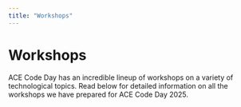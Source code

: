 ```yaml
---
title: "Workshops"
---
```


<h1 class="text-outline-shadow before:content-['Workshops']">Workshops</h1>

ACE Code Day has an incredible lineup of workshops on a variety of technological topics. Read below for detailed information on all the workshops we have prepared for ACE Code Day 2025.
